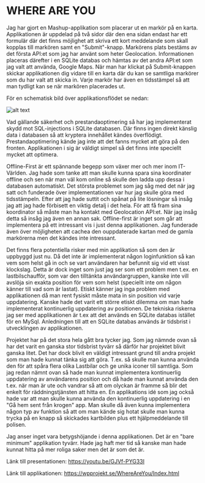 # WHERE ARE YOU


Jag har gjort en Mashup-applikation som placerar ut en markör på en karta.
Applikationen är uppdelad på två sidor där den ena sidan endast har ett formulär där det finns möjlighet att skriva ett kort meddelande
som skall kopplas till markören samt en "Submit"-knapp.
Markörens plats bestäms av det första API:et som jag har använt som heter Geolocation.
Informationen placeras därefter i en SQLite databas och hämtas av det andra API:et som jag valt att använda, Google Maps.
När man har klickat på Submit-knappen skickar applikationen dig vidare till en karta där du kan se samtliga markörer som du
har valt att skicka in.
Varje markör har även en tidsstämpel så att man tydligt kan se när markören placerades ut.

För en schematisk bild över applikationsflödet se nedan:

![alt text](http://wpprojekt.se/schematics.png "Schematics")

Vad gällande säkerhet och prestandaoptimering så har jag implementerat skydd mot SQL-injections i SQLite databasen.
Där finns ingen direkt känslig data i databasen så att kryptera innehållet kändes överflödigt.
Prestandaoptimering kände jag inte att det fanns mycket att göra på den fronten.
Applikationen i sig är väldigt simpel så det finns inte speciellt mycket att optimera. 

Offline-First är ett spännande begepp som växer mer och mer inom IT-Världen.
Jag hade som tanke att man skulle kunna spara sina koordinater offline och sen när man väl kom online så skulle den ladda upp
dessa i databasen automatiskt.
Det största problemet som jag såg med det när jag satt och funderade över implementationen var hur jag skulle göra med tidsstämpeln.
Efter att jag hade suttit och spånat på lite lösningar så insåg jag att jag hade förbisett en viktig detalj i det hela.
För att få fram sina koordinator så måste man ha kontakt med Geolocation API:et. När jag insåg detta så insåg jag även en annan sak.
Offline-first är inget som går att implementera på ett intressant vis i just denna applikationen.
Jag funderade även över möjligheten att cachea den ouppdaterade kartan med de gamla markörerna men det kändes inte intressant.


Det finns flera potentiella risker med min applikation så som den är uppbyggd just nu.
Då det inte är implementerat någon loginfunktion så kan vem som helst gå in och se vart användaren har befunnit sig
vid ett visst klockslag.
Detta är dock inget som just jag ser som ett problem men t.ex. en lastbilschaufför, som var den tilltänkta användargruppen,
kanske inte vill avslöja sin exakta position för vem som helst (speciellt inte om någon känner till vad som är lastat).
Etiskt känner jag inga problem med applikationen då man rent fysiskt måste mata in sin position vid varje uppdatering.
Kanske hade det varit ett större etiskt dilemma om man hade implementerat kontinuerlig uppdatering av positionen.
De tekniska riskerna jag ser med applikationen är t.ex att det används en SQLite databas istället för en MySql.
Anledningen till att en SQLite databas används är tidsbrist i utvecklingen av applikationen. 

Projektet har på det stora hela gått bra tycker jag.
Som jag nämnde ovan så har det varit en ganska stor tidsbrist tyvärr så därför har projektet blivit ganska litet.
Det har dock blivit en väldigt intressant grund till andra projekt som man hade kunnat tänka sig att göra.
T.ex. så skulle man kunna använda den för att spåra flera olika Lastbilar och ge unika iconer till samtliga.
Som jag redan nämnt ovan så hade man kunnat implementera kontinuerlig uppdatering av användarens position och då hade man
kunnat använda den t.ex. när man är ute och vandrar så att om olyckan är framme så blir det enkelt för räddningstjänsten att hitta en.
En applikations idé som jag också hade var att man skulle kunna använda den kontinuerlig uppdatering i en "Gå hem sent från krogen" app.
Man skulle då även kunna implementera någon typ av funktion så att om man kände sig hotat skulle man kunna trycka på en knapp
så skickades kartbilden plus ett hjälpmeddelande till polisen. 

Jag anser inget vara betygshöjande i denna applikationen. Det är en "bare minimum" applikation tyvärr.
Hade jag haft mer tid så kanske man hade kunnat hitta på mer roliga saker men det är som det är. 

Länk till presentationen: https://youtu.be/GJVf-PYG33I

Länk till applikationen: https://wpprojekt.se/WhereAreYou/Index.html
